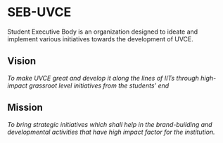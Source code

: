 # SEB-UVCE
Student Executive Body is an organization designed to ideate and implement various initiatives towards the development of UVCE.

## Vision
*To make UVCE great and develop it along the lines of IITs through high-impact grassroot level initiatives from the students’ end*

## Mission
*To bring strategic initiatives which shall help in the brand-building and developmental activities that have high impact factor for the institution.*
